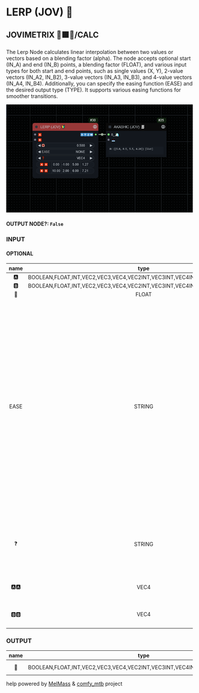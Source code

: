 # LERP (JOV) 🔰

## JOVIMETRIX 🔺🟩🔵/CALC

The Lerp Node calculates linear interpolation between two values or vectors based on a blending factor (alpha). The node accepts optional start (IN_A) and end (IN_B) points, a blending factor (FLOAT), and various input types for both start and end points, such as single values (X, Y), 2-value vectors (IN_A2, IN_B2), 3-value vectors (IN_A3, IN_B3), and 4-value vectors (IN_A4, IN_B4). Additionally, you can specify the easing function (EASE) and the desired output type (TYPE). It supports various easing functions for smoother transitions.

![LERP](https://raw.githubusercontent.com/Amorano/Jovimetrix-examples/master/node/LERP/LERP.png)

#### OUTPUT NODE?: `False`

### INPUT

#### OPTIONAL

name | type | desc | default | meta
:---:|:---:|---|:---:|---
🅰️ | BOOLEAN,FLOAT,INT,VEC2,VEC3,VEC4,VEC2INT,VEC3INT,VEC4INT,COORD2D,IMAGE,MASK | input a |  | 
🅱️ | BOOLEAN,FLOAT,INT,VEC2,VEC3,VEC4,VEC2INT,VEC3INT,VEC4INT,COORD2D,IMAGE,MASK | input b |  | 
🛟 | FLOAT | linear | 0.5 | 
EASE | STRING | easing function | NONE | NONE, QUAD IN, QUAD OUT, QUAD IN<br>OUT, CUBIC IN, CUBIC OUT, CUBIC<br>IN OUT, QUARTIC IN, QUARTIC OUT,<br>QUARTIC IN OUT, QUINTIC IN,<br>QUINTIC OUT, QUINTIC IN OUT, SIN<br>IN, SIN OUT, SIN IN OUT,<br>CIRCULAR IN, CIRCULAR OUT,<br>CIRCULAR IN OUT, EXPONENTIAL IN,<br>EXPONENTIAL OUT, EXPONENTIAL IN<br>OUT, ELASTIC IN, ELASTIC OUT,<br>ELASTIC IN OUT
❓ | STRING | type | INT | BOOLEAN, FLOAT, INT, VEC2,<br>VEC2INT, VEC3, VEC3INT, VEC4,<br>VEC4INT, COORD2D
🅰️🅰️ | VEC4 | default value vector for a | (0, 0, 0, 0) | 
🅱️🅱️ | VEC4 | default value vector for b | (1, 1, 1, 1) | 

### OUTPUT

name | type | desc
:---:|:---:|---
🦄 | BOOLEAN,FLOAT,INT,VEC2,VEC3,VEC4,VEC2INT,VEC3INT,VEC4INT,COORD2D,IMAGE,MASK | Any Type 

help powered by [MelMass](https://github.com/melMass) & [comfy_mtb](https://github.com/melMass/comfy_mtb) project